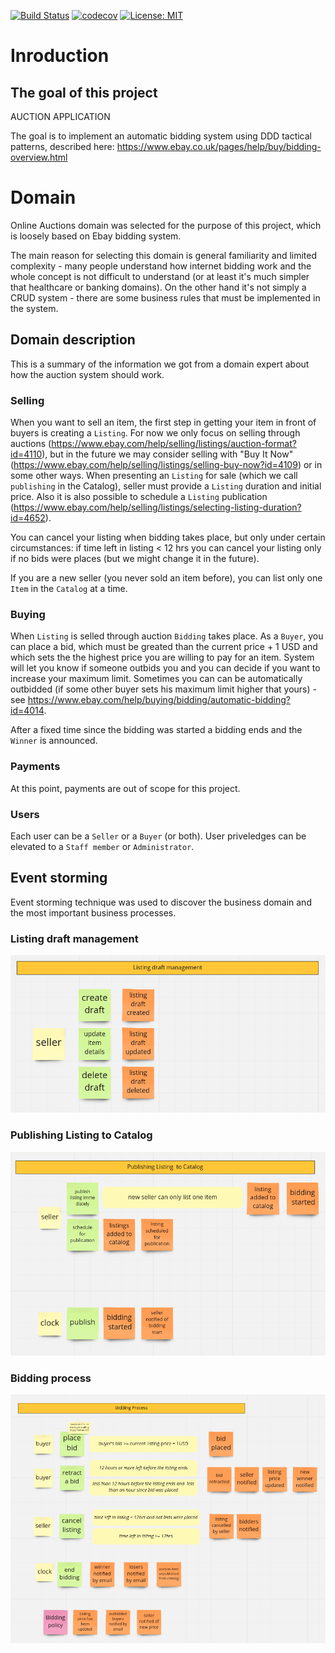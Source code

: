 [![Build Status](https://travis-ci.org/Ermlab/python-ddd.svg?branch=master)](https://travis-ci.org/Ermlab/python-ddd)
[![codecov](https://codecov.io/gh/Ermlab/python-ddd/branch/master/graph/badge.svg)](https://codecov.io/gh/Ermlab/python-ddd)
[![License: MIT](https://img.shields.io/badge/License-MIT-yellow.svg)](https://opensource.org/licenses/MIT)

# Inroduction

## The goal of this project

AUCTION APPLICATION

The goal is to implement an automatic bidding system using DDD tactical patterns, 
described here: https://www.ebay.co.uk/pages/help/buy/bidding-overview.html



# Domain

Online Auctions domain was selected for the purpose of this project, which is loosely based on Ebay bidding system.

The main reason for selecting this domain is general familiarity and limited complexity - many people understand how internet bidding work and the whole concept is not difficult to understand (or at least it's much simpler that healthcare or banking domains). On the other hand it's not simply a CRUD system - there are some business rules that must be implemented in the system.

## Domain description

This is a summary of the information we got from a domain expert about how the auction system should work.

### Selling

When you want to sell an item, the first step in getting your item in front of buyers is creating a `Listing`. For now we only focus on selling through auctions (https://www.ebay.com/help/selling/listings/auction-format?id=4110), but in the future we may consider selling with "Buy It Now" (https://www.ebay.com/help/selling/listings/selling-buy-now?id=4109) or in some other ways. When presenting an `Listing` for sale (which we call `publishing` in the Catalog), seller must provide a `Listing` duration and initial price. Also it is also possible to schedule a `Listing` publication (https://www.ebay.com/help/selling/listings/selecting-listing-duration?id=4652).

You can cancel your listing when bidding takes place, but only under certain circumstances: if time left in listing < 12 hrs you can cancel your listing only if no bids were places (but we might change it in the future).

If you are a new seller (you never sold an item before), you can list only one `Item` in the `Catalog` at a time.

### Buying

When `Listing` is selled through auction `Bidding` takes place. As a `Buyer`, you can place a bid, which must be greated than the current price + 1 USD and which sets the the highest price you are willing to pay for an item. System will let you know if someone outbids you and you can decide if you want to increase your maximum limit. Sometimes you can can be automatically outbidded (if some other buyer sets his maximum limit higher that yours) - see https://www.ebay.com/help/buying/bidding/automatic-bidding?id=4014.

After a fixed time since the bidding was started a bidding ends and the `Winner` is announced. 

### Payments

At this point, payments are out of scope for this project.

### Users

Each user can be a `Seller` or a `Buyer` (or both). User priveledges can be elevated to a `Staff member` or `Administrator`.


## Event storming

Event storming technique was used to discover the business domain and the most important business processes.

### Listing draft management

![](docs/images/draft_management.png)

### Publishing Listing  to Catalog

![](docs/images/publishing_to_catalog.png)

### Bidding process

![](docs/images/bidding_process.png)